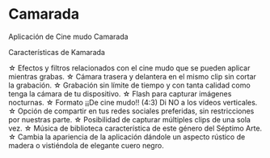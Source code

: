 # Camarada
Aplicación de Cine mudo Camarada

Características de Kamarada
 
☆ Efectos y filtros relacionados con el cine mudo que se pueden aplicar mientras grabas.
☆ Cámara trasera y delantera en el mismo clip sin cortar la grabación.
☆ Grabación sin límite de tiempo y con tanta calidad como tenga la cámara de tu dispositivo.
☆ Flash para capturar imágenes nocturnas.
☆ Formato ¡¡De cine mudo!! (4:3) Di NO a los vídeos verticales.
☆ Opción de compartir en tus redes sociales preferidas, sin restricciones por nuestras parte.
☆ Posibilidad de capturar múltiples clips de una sola vez.
☆ Música de biblioteca característica de este género del Séptimo Arte.
☆ Cambia la apariencia de la aplicación dándole un aspecto rústico de madera o vistiéndola de elegante cuero negro.

